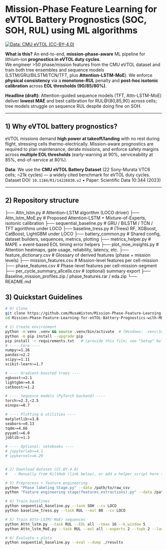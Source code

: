 # Mission-Phase Feature Learning for eVTOL Battery Prognostics (SOC, SOH, RUL) using ML algorithms
[![Data: CMU eVTOL (CC-BY-4.0)](https://img.shields.io/badge/Data-CMU%20eVTOL-6f42c1.svg)](https://kilthub.cmu.edu/articles/dataset/eVTOL_Battery_Dataset/14226830)


**What is this?** An end-to-end, **mission-phase-aware** ML pipeline for lithium-ion **prognostics in eVTOL duty cycles**.  
We engineer >50 phase/mission features from the CMU eVTOL dataset and train both tree ensembles and sequence models (LSTM/GRU/BiLSTM/TCN/TFT, plus **Attention-LSTM-MoE**). We enforce **physical consistency** via a **monotone-RUL** penalty and **post-hoc isotonic calibration** across **EOL thresholds (90/85/80%)**.

**Headline (draft)**: Attention-guided sequence models (TFT, Attn-LSTM-MoE) deliver **lowest MAE** and best calibration for RUL@{80,85,90} across cells; tree models struggle on sequence RUL despite doing fine on SOH.

---

## 1) Why eVTOL battery prognostics?

eVTOL missions demand **high power at takeoff/landing** with no rest during flight, stressing cells thermo-electrically. Mission-aware prognostics are required to plan maintenance, derate missions, and enforce safety margins across **multiple EOL thresholds** (early-warning at 90%, serviceability at 85%, end-of-service at 80%).  

**Data**: We use the **CMU eVTOL Battery Dataset** (22 Sony-Murata VTC6 cells; ~21k cycles) — a widely cited benchmark for eVTOL duty cycles.  
Dataset DOI: `10.1184/R1/14226830.v2`  •  Paper: Scientific Data 10:344 (2023)

---

## 2) Repository structure
├── Attn_lstm.py # Attention-LSTM algorithm (LOCO driver)
├── Attn_lstm_MoE.py # Proposed Attention-LSTM + Mixture-of-Experts, isotonic calibration
├── sequential_baseline.py # GRU / BiLSTM / TCN / TFT agorithms under LOCO
├── baseline_tress.py # (Trees) RF, XGBoost, CatBoost, LightGBM under LOCO
├── battery_common.py # Shared config, dataset builders, sequences, metrics, plotting
├── metrics_helper.py # MAPE + event-based EOL timing error helpers
├── plot_moe_insights.py # Attention heatmaps, gate usage, reliability, latency, etc.
├── feature_dictionary.csv # Glossary of derived features (phase + mission levels)
├── mission_features.csv # Mission-level features per cell-mission
├── phase_features.csv # Phase-level features per cell-mission-segment
├── per_cycle_summary_allcells.csv # (optional) summary export
├── Baseline_mission_profiles.zip / phase_features.rar / eda.zip 
└── README.md


## 3) Quickstart Guidelines

```bash
# 0) Clone
git clone https://github.com/MusaWiston/Mission-Phase-Feature-Learning-for-eVTOL-Battery-Prognostics-with-ML.git
cd Mission-Phase-Feature-Learning-for-eVTOL-Battery-Prognostics-with-ML

# 1) Create environment
python -m venv .venv && source .venv/bin/activate  # (Windows: .venv\Scripts\activate)
python -m pip install --upgrade pip
pip install -r requirements.txt   # (provide this file; see "Setup" below)
# ---- Core ----
numpy>=1.26
pandas>=2.2
scipy>=1.11
scikit-learn>=1.7

# ---- Gradient-boosted trees ----
xgboost>=2.1
lightgbm>=4.6
catboost>=1.2

# ---- Sequence models (PyTorch backend) ----
torch>=2.3,<2.5
einops>=0.7

# ---- Plotting & utilities ----
matplotlib>=3.8
seaborn>=0.13
tqdm>=4.66
pyyaml>=6.0
joblib>=1.3

# ---- Optional: notebooks ----
# jupyterlab>=4.1
# ipykernel>=6.29


# 2) Download dataset (CC-BY-4.0)
#   - Manually from KiltHub (link below), or add a helper script here to fetch VAH**.csv files.

# 3) Preprocess + feature engineering
python "Phase labeling Stage.py" --data /path/to/raw_csv
python "Feature engineering stage(features_extractions).py" --data /path/to/raw_csv --out ./data/processed

# 4) Train baselines
python sequential_baseline.py --task SOH --cv LOCO
python baseline_tress.py --task RUL --eol 80 --cv LOCO

# 5) Train Attn-LSTM(-MoE) sequences
python Attn_lstm.py --task RUL --EOL all --tmax 16 --k_window 5
python Attn_lstm_MoE.py --task RUL --eol all --experts 2 --topk 2 --lambda_mono 0.02

# 6) Evaluate + plots
python sequential_baseline.py --eval --dump ./results


